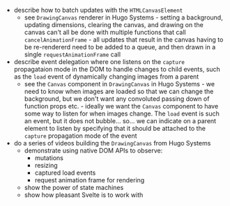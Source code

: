 - describe how to batch updates with the `HTMLCanvasElement`
  - see `DrawingCanvas` renderer in Hugo Systems - setting a background,
    updating dimensions, clearing the canvas, and drawing on the canvas can't
    all be done with multiple functions that call `cancelAnimationFrame` - all
    updates that result in the canvas having to be re-rendererd need to be
    added to a queue, and then drawn in a single `requestAnimationFrame` call
- describe event delegation where one listens on the `capture` propagataion mode
  in the DOM to handle changes to child events, such as the `load` event of
  dynamically changing images from a parent
  - see the `Canvas` component in `DrawingCanvas` in Hugo Systems - we need to
    know when images are loaded so that we can change the background, but we
    don't want any convoluted passing down of function props etc. - ideally
    we want the `Canvas` component to have some way to listen for when images
    change. The `load` event is such an event, but it does not bubble... so...
    we can indicate on a parent element to listen by specifying that it should
    be attached to the `capture` propagation mode of the event
- do a series of videos building the `DrawingCanvas` from Hugo Systems
  - demonstrate using native DOM APIs to observe:
    - mutations
    - resizing
    - captured load events
    - request animation frame for rendering
  - show the power of state machines
  - show how pleasant Svelte is to work with
